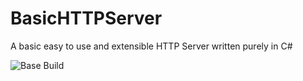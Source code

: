# BasicHTTPServer
A basic easy to use and extensible HTTP Server written purely in C#

![Base Build](https://github.com/Cr4fter/BasicHTTPServer/actions/workflows/BaseAction.yml/badge.svg)
